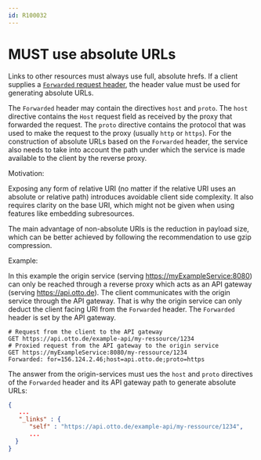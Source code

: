 ```yaml
---
id: R100032
---
```


# MUST use absolute URLs

Links to other resources must always use full, absolute hrefs. If a client supplies
a [`Forwarded` request header](/guidelines/r000044), the
header value must be used for generating absolute URLs.

The `Forwarded` header may contain the directives `host` and `proto`. The `host` directive contains the `Host` request
field as received by the proxy that forwarded the request.
The `proto` directive contains the protocol that was used to make the request to the proxy (usually `http` or `https`).
For the construction of absolute URLs based on the `Forwarded` header, the service also needs to take into account the path under which the service is made available to the client by the reverse proxy.

Motivation:

Exposing any form of relative URI (no matter if the relative URI uses an absolute or relative path) introduces avoidable client side complexity.
It also requires clarity on the base URI, which might not be given when using features like embedding subresources.

The main advantage of non-absolute URIs is the reduction in payload size, which can be better achieved by following the recommendation to use gzip compression.

Example:

In this example the origin service (serving <https://myExampleService:8080>) can only be reached through a reverse proxy which acts as an API gateway (serving <https://api.otto.de>).
The client communicates with the origin service through the API gateway.
That is why the origin service can only deduct the client facing URI from the `Forwarded` header.
The `Forwarded` header is set by the API gateway.

```http request
# Request from the client to the API gateway
GET https://api.otto.de/example-api/my-ressource/1234
# Proxied request from the API gateway to the origin service
GET https://myExampleService:8080/my-ressource/1234
Forwarded: for=156.124.2.46;host=api.otto.de;proto=https
```

The answer from the origin-services must ues the `host` and `proto` directives of the `Forwarded` header and its API
gateway path to generate absolute URLs:

```json
{
   ...
   "_links" : {
      "self" : "https://api.otto.de/example-api/my-ressource/1234",
      ...
  }
}
```
